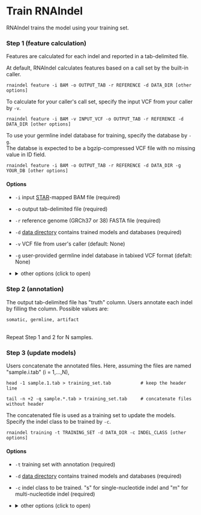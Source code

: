 # Train RNAIndel
RNAIndel trains the model using your training set.

### Step 1 (feature calculation)
Features are calculated for each indel and reported in a tab-delimited file.<br>

At default, RNAIndel calculates features based on a call set by the built-in caller. 
```
rnaindel feature -i BAM -o OUTPUT_TAB -r REFERENCE -d DATA_DIR [other options]
```
To calculate for your caller's call set, specify the input VCF from your caller by ```-v```.
```
rnaindel feature -i BAM -v INPUT_VCF -o OUTPUT_TAB -r REFERENCE -d DATA_DIR [other options]
```
To use your germline indel database for training, specify the database by ```-g```. <br>
The databse is expected to be a bgzip-compressed VCF file with no missing value in ID field.
```
rnaindel feature -i BAM -o OUTPUT_TAB -r REFERENCE -d DATA_DIR -g YOUR_DB [other options]
```

#### Options
* ```-i``` input [STAR](https://academic.oup.com/bioinformatics/article/29/1/15/272537)-mapped BAM file (required)
* ```-o``` output tab-delimited file (required)
* ```-r``` reference genome (GRCh37 or 38) FASTA file (required)
* ```-d``` [data directory](../../README.md/#setup) contains trained models and databases (required)
* ```-v``` VCF file from user's caller (default: None)
* ```-g``` user-provided germline indel database in tabixed VCF format (defalt: None)
* <details>
    <summary>other options (click to open)</summary><p>
    
    * ```-q``` STAR mapping quality MAPQ for unique mappers (default: 255)
    * ```-p``` number of cores (default: 1)
    * ```-m``` maximum heap space (default: 6000m)
    * ```-l``` direcotry to store log files (default: current)
    * ```-n``` user-defined panel of non-somatic indels in tabixed VCF format (default: built-in reviewed indel set)
    * ```--exclude-softclipped-alignments``` softclipped indels will not be used for analysis if added (default: False)

</p></details>

### Step 2 (annotation)
The output tab-delimited file has \"truth\" column. Users annotate each indel by filling the column.
Possible values are:
```
somatic, germline, artifact 
```
<br>
Repeat Step 1 and 2 for N samples.
<br>

### Step 3 (update models)
Users concatenate the annotated files. Here, assuming the files are named \"sample.i.tab\" (i = 1,...,N), 
```
head -1 sample.1.tab > training_set.tab           # keep the header line
```
```
tail -n +2 -q sample.*.tab > training_set.tab     # concatenate files without header
```
The concatenated file is used as a training set to update the models.
Specify the indel class to be trained by ```-c```. 
```
rnaindel training -t TRAINING_SET -d DATA_DIR -c INDEL_CLASS [other options]
```
#### Options
* ```-t``` training set with annotation (required)
* ```-d``` [data directory](../../README.md/#setup) contains trained models and databases (required) 
* ```-c``` indel class to be trained. "s" for single-nucleotide indel and "m" for multi-nucleotide indel (required)
* <details>
    <summary>other options (click to open)</summary><p>
    
    * ```-k``` number of folds in k-fold cross-validation (default: 5)
    * ```-p``` number of processes (default: 1)
    * ```-l``` directory to ouput log files (default: current)
    * ```-ds-beta``` F beta to be optimized in down sampling step. Optimized for TPR if beta > 100. (default: 10)
    * ```-fs-beta``` F beta to be optimized in feature selection step. Optimized for TPR if beta > 100. (default: 10)
    * ```-pt-beta``` F beta to be optimized in parameter tuning step. Optimized for TPR if beta > 100. (default: 10)
    * ```--downsample-ratio``` train with a user-specified downsample ratio: integer between 1 and 20. (default: None)
    * ```--feature-names``` train with a user-specified subset of features: [input example](../../sample_data/inputs/feature_names.txt) (default: None)
    * ```--auto-param``` train with sklearn.RandomForestClassifer's max_features="auto" (default: False)

</p></details>
